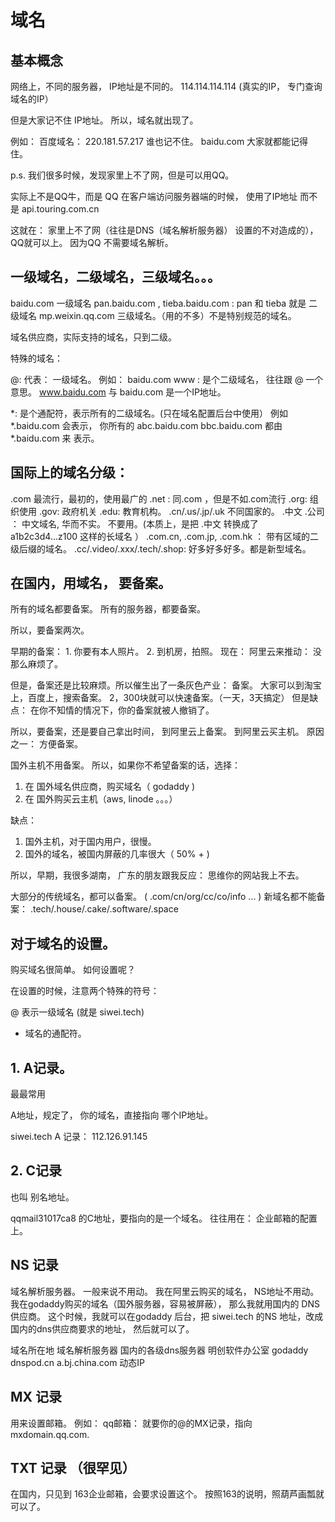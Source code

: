 # 域名

## 基本概念

网络上，不同的服务器， IP地址是不同的。
114.114.114.114  (真实的IP， 专门查询域名的IP）

但是大家记不住 IP地址。
所以，域名就出现了。

例如：  百度域名： 220.181.57.217
谁也记不住。 baidu.com 大家就都能记得住。

p.s. 我们很多时候，发现家里上不了网，但是可以用QQ。

实际上不是QQ牛，而是 QQ 在客户端访问服务器端的时候， 使用了IP地址
而不是  api.touring.com.cn

这就在： 家里上不了网（往往是DNS（域名解析服务器） 设置的不对造成的），QQ就可以上。
因为QQ 不需要域名解析。

## 一级域名，二级域名，三级域名。。。

baidu.com  一级域名
pan.baidu.com  , tieba.baidu.com :   pan 和 tieba 就是 二级域名
mp.weixin.qq.com 三级域名。（用的不多）不是特别规范的域名。

域名供应商，实际支持的域名，只到二级。

特殊的域名：

@: 代表： 一级域名。 例如： baidu.com
www : 是个二级域名，  往往跟 @ 一个意思。
www.baidu.com  与 baidu.com 是一个IP地址。

*: 是个通配符，表示所有的二级域名。(只在域名配置后台中使用）
例如  *.baidu.com  会表示， 你所有的  abc.baidu.com    bbc.baidu.com 都由  *.baidu.com 来
表示。

## 国际上的域名分级：

.com 最流行，最初的，使用最广的
.net : 同.com ，但是不如.com流行
.org: 组织使用
.gov: 政府机关
.edu: 教育机构。
.cn/.us/.jp/.uk   不同国家的。
.中文  .公司    ： 中文域名, 华而不实。 不要用。(本质上，是把 .中文 转换成了 a1b2c3d4...z100 这样的长域名 ）
.com.cn, .com.jp, .com.hk ： 带有区域的二级后缀的域名。
.cc/.video/.xxx/.tech/.shop: 好多好多好多。都是新型域名。

## 在国内，用域名， 要备案。

所有的域名都要备案。
所有的服务器，都要备案。

所以，要备案两次。

早期的备案： 1. 你要有本人照片。  2. 到机房，拍照。
现在： 阿里云来推动：  没那么麻烦了。

但是，备案还是比较麻烦。所以催生出了一条灰色产业： 备案。
大家可以到淘宝上，百度上，搜索备案。 2，300块就可以快速备案。（一天，3天搞定）
但是缺点： 在你不知情的情况下，你的备案就被人撤销了。

所以，要备案，还是要自己拿出时间， 到阿里云上备案。 到阿里云买主机。
原因之一：  方便备案。

国外主机不用备案。 所以，如果你不希望备案的话，选择：

1. 在 国外域名供应商，购买域名（  godaddy )
2. 在 国外购买云主机（aws, linode 。。。）

缺点：
1. 国外主机，对于国内用户，很慢。
2. 国外的域名，被国内屏蔽的几率很大（ 50% + )

所以，早期，我很多湖南， 广东的朋友跟我反应：  思维你的网站我上不去。



大部分的传统域名，都可以备案。 ( .com/cn/org/cc/co/info ... )
新域名都不能备案：  .tech/.house/.cake/.software/.space


## 对于域名的设置。

购买域名很简单。 如何设置呢？

在设置的时候，注意两个特殊的符号：

@  表示一级域名    (就是  siwei.tech)
*   域名的通配符。

## 1. A记录。
最最常用

A地址，规定了， 你的域名，直接指向 哪个IP地址。

siwei.tech   A 记录： 112.126.91.145

## 2. C记录

也叫 别名地址。

qqmail31017ca8   的C地址，要指向的是一个域名。 往往用在： 企业邮箱的配置上。

## NS 记录

域名解析服务器。  一般来说不用动。
我在阿里云购买的域名， NS地址不用动。
我在godaddy购买的域名（国外服务器，容易被屏蔽）， 那么我就用国内的 DNS供应商。
这个时候，我就可以在godaddy 后台，把  siwei.tech 的NS 地址，改成 国内的dns供应商要求的地址，
然后就可以了。

域名所在地   域名解析服务器   国内的各级dns服务器   明创软件办公室
godaddy       dnspod.cn       a.bj.china.com        动态IP

## MX 记录

用来设置邮箱。 例如： qq邮箱： 就要你的@的MX记录，指向mxdomain.qq.com.

## TXT 记录  （很罕见）

在国内，只见到 163企业邮箱，会要求设置这个。 按照163的说明，照葫芦画瓢就可以了。
